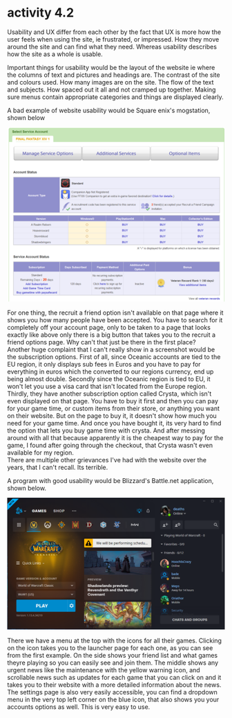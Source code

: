# activity 4.2

Usability and UX differ from each other by the fact that UX is more how the user feels when using the site, ie frustrated, or impressed. How they move around the site and can find what they need. Whereas usability describes how the site as a whole is usable.

Important things for usability would be the layout of the website ie where the columns of text and pictures and headings are. The contrast of the site and colours used. How many images are on the site. The flow of the text and subjects. How spaced out it all and not cramped up together. Making sure menus contain appropriate categories and things are displayed clearly.

A bad example of website usability would be Square enix's mogstation, shown below

![](../.gitbook/assets/image%20%285%29.png)

For one thing, the recruit a friend option isn't available on that page where it shows you how many people have been accepted. You have to search for it completely off your account page, only to be taken to a page that looks exactly like above only there is a big button that takes you to the recruit a friend options page. Why can't that just be there in the first place?  
Another huge complaint that I can't really show in a screenshot would be the subscription options. First of all, since Oceanic accounts are tied to the EU region, it only displays sub fees in Euros and you have to pay for everything in euros which the converted to our regions currency, end up being almost double. Secondly since the Oceanic region is tied to EU, it won't let you use a visa card that isn't located from the Europe region. Thirdly, they have another subscription option called Crysta, which isn't even displayed on that page. You have to buy it first and then you can pay for your game time, or custom items from their store, or anything you want on their website. But on the page to buy it, it doesn't show how much you need for your game time. And once you have bought it, its very hard to find the option that lets you buy game time with crysta. And after messing around with all that because apparently it is the cheapest way to pay for the game, I found after going through the checkout, that Crysta wasn't even available for my region.  
There are multiple other grievances I've had with the website over the years, that I can't recall. Its terrible.



A program with good usability would be Blizzard's Battle.net application, shown below.

![](../.gitbook/assets/image%20%283%29.png)

There we have a menu at the top with the icons for all their games. Clicking on the icon takes you to the launcher page for each one, as you can see from the first example. On the side shows your friend list and what games theyre playing so you can easily see and join them. The middle shows any urgent news like the maintenance with the yellow warning icon, and scrollable news such as updates for each game that you can click on and it takes you to their website with a more detailed information about the news.  
The settings page is also very easily accessible, you can find a dropdown menu in the very top left corner on the blue icon, that also shows you your accounts options as well. This is very easy to use.

